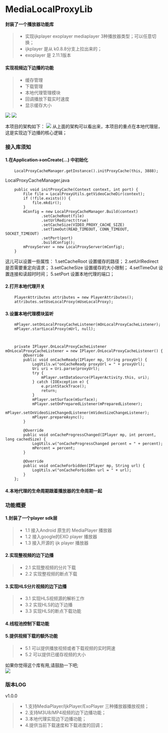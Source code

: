 # MediaLocalProxyLib
#### 封装了一个播放器功能库
> * 实现ijkplayer  exoplayer mediaplayer 3种播放器类型；可以任意切换；
> * ijkplayer 是从 k0.8.8分支上拉出来的；
> * exoplayer 是 2.11.1版本
#### 实现视频边下边播的功能
> * 缓存管理
> * 下载管理
> * 本地代理管理模块
> * 回调播放下载实时速度
> * 显示缓存大小

![](./files/Screenshot.jpg)
![](./files/Screenshot1.jpg)

本项目的架构如下：
![](./files/LocalProxy.png)
从上面的架构可以看出来，本项目的重点在本地代理层，这是实现边下边播的核心逻辑；


### 接入库须知
#### 1.在Application->onCreate(...) 中初始化
```
    LocalProxyCacheManager.getInstance().initProxyCache(this, 3888);
```

LocalProxyCacheManager.java
```
    public void initProxyCache(Context context, int port) {
        File file = LocalProxyUtils.getVideoCacheDir(context);
        if (!file.exists()) {
            file.mkdir();
        }
        mConfig = new LocalProxyCacheManager.Build(context)
                .setCacheRoot(file)
                .setUrlRedirect(true)
                .setCacheSize(VIDEO_PROXY_CACHE_SIZE)
                .setTimeOut(READ_TIMEOUT, CONN_TIMEOUT, SOCKET_TIMEOUT)
                .setPort(port)
                .buildConfig();
        mProxyServer = new LocalProxyServer(mConfig);
    }
```
这儿可以设置一些属性：
1.setCacheRoot     设置缓存的路径；
2.setUrlRedirect   是否需要重定向请求；
3.setCacheSize     设置缓存的大小限制；
4.setTimeOut       设置连接和读超时时间；
5.setPort          设置本地代理的端口；
#### 2.打开本地代理开关
```
    PlayerAttributes attributes = new PlayerAttributes();
    attributes.setUseLocalProxy(mUseLocalProxy);
```
#### 3.设置本地代理模块监听
```
    mPlayer.setOnLocalProxyCacheListener(mOnLocalProxyCacheListener);
    mPlayer.startLocalProxy(mUrl, null);



    private IPlayer.OnLocalProxyCacheListener mOnLocalProxyCacheListener = new IPlayer.OnLocalProxyCacheListener() {
        @Override
        public void onCacheReady(IPlayer mp, String proxyUrl) {
            LogUtils.w("onCacheReady proxyUrl = " + proxyUrl);
            Uri uri = Uri.parse(proxyUrl);
            try {
                mPlayer.setDataSource(PlayerActivity.this, uri);
            } catch (IOException e) {
                e.printStackTrace();
                return;
            }
            mPlayer.setSurface(mSurface);
            mPlayer.setOnPreparedListener(mPreparedListener);
            mPlayer.setOnVideoSizeChangedListener(mVideoSizeChangeListener);
            mPlayer.prepareAsync();
        }

        @Override
        public void onCacheProgressChanged(IPlayer mp, int percent, long cachedSize) {
            LogUtils.w("onCacheProgressChanged percent = " + percent);
            mPercent = percent;
        }

        @Override
        public void onCacheForbidden(IPlayer mp, String url) {
            LogUtils.w("onCacheForbidden url = " + url);
        }
    };
```
#### 4.本地代理的生命周期跟着播放器的生命周期一起


### 功能概要
#### 1.封装了一个player sdk层
> * 1.1 接入Android 原生的 MediaPlayer 播放器
> * 1.2 接入google的EXO player 播放器
> * 1.3 接入开源的 ijk player 播放器
#### 2.实现整视频的边下边播
> * 2.1 实现整视频的分片下载
> * 2.2 实现整视频的断点下载
#### 3.实现HLS分片视频的边下边播
> * 3.1 实现HLS视频源的解析工作
> * 3.2 实现HLS的边下边播
> * 3.3 实现HLS的断点下载功能
#### 4.线程池控制下载功能
#### 5.提供视频下载的额外功能
> * 5.1 可以提供播放视频或者下载视频的实时网速
> * 5.2 可以提供已缓存视频的大小

如果你觉得这个库有用,请鼓励一下吧;<br>
![](./files/ErWeiMa.jpg)

### 版本LOG
v1.0.0
> * 1.支持MediaPlayer/IjkPlayer/ExoPlayer 三种播放器播放视频；
> * 2.支持M3U8/MP4视频的边下边播功能；
> * 3.本地代理实现边下边播功能；
> * 4.提供当前下载速度和下载进度的回调；


